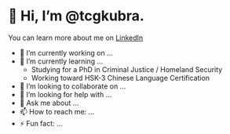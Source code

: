 # 👋 Hi, I’m @tcgkubra.
You can learn more about me on [LinkedIn](https://linkedin.com/in/tcgerlach)

- 🔭 I’m currently working on ...
- 🌱 I’m currently learning ...
  - Studying for a PhD in Criminal Justice / Homeland Security
  - Working toward HSK-3 Chinese Language Certification
- 👯 I’m looking to collaborate on ...
- 🤔 I’m looking for help with ...
- 💬 Ask me about ...
- 📫 How to reach me: ...
- ⚡ Fun fact: ...
